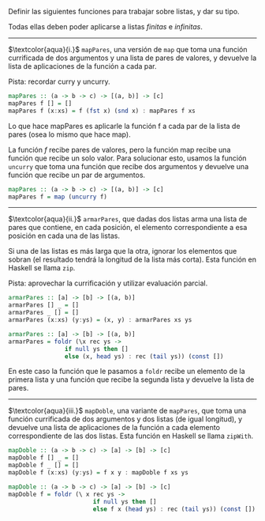 Definir las siguientes funciones para trabajar sobre listas, y dar su tipo. 

Todas ellas deben poder aplicarse a listas $finitas$ e $infinitas$.

---

$\textcolor{aqua}{i.}$ `mapPares`, una versión de `map` que toma una función currificada de dos argumentos y una lista de pares de valores, y devuelve la lista de aplicaciones de la función a cada par.

Pista: recordar curry y uncurry.

```hs
mapPares :: (a -> b -> c) -> [(a, b)] -> [c]
mapPares f [] = []
mapPares f (x:xs) = f (fst x) (snd x) : mapPares f xs
```
Lo que hace mapPares es aplicarle la función f a cada par de la lista de pares (osea lo mismo que hace map).

La función $f$ recibe pares de valores, pero la función map recibe una función que recibe un solo valor. Para solucionar esto, usamos la función `uncurry` que toma una función que recibe dos argumentos y devuelve una función que recibe un par de argumentos.

```hs
mapPares :: (a -> b -> c) -> [(a, b)] -> [c]
mapPares f = map (uncurry f)
```

---

$\textcolor{aqua}{ii.}$ `armarPares`, que dadas dos listas arma una lista de pares que contiene, en cada posición, el elemento correspondiente a esa posición en cada una de las listas. 

Si una de las listas es más larga que la otra, ignorar los elementos que sobran (el resultado tendrá la longitud de la lista más corta). Esta función en Haskell se llama `zip`.

Pista: aprovechar la currificación y utilizar evaluación parcial.

```hs
armarPares :: [a] -> [b] -> [(a, b)]
armarPares [] _ = []
armarPares _ [] = []
armarPares (x:xs) (y:ys) = (x, y) : armarPares xs ys
```

```hs
armarPares :: [a] -> [b] -> [(a, b)]
armarPares = foldr (\x rec ys ->
                if null ys then []
                else (x, head ys) : rec (tail ys)) (const [])
```
En este caso la función que le pasamos a `foldr` recibe un elemento de la primera lista y una función que recibe la segunda lista y devuelve la lista de pares.

---

$\textcolor{aqua}{iii.}$  `mapDoble`, una variante de `mapPares`, que toma una función currificada de dos argumentos y dos listas (de igual longitud), y devuelve una lista de aplicaciones de la función a cada elemento correspondiente de las dos listas. Esta función en Haskell se llama `zipWith`.

```hs
mapDoble :: (a -> b -> c) -> [a] -> [b] -> [c]
mapDoble f [] _ = []
mapDoble f _ [] = []
mapDoble f (x:xs) (y:ys) = f x y : mapDoble f xs ys
```
```hs
mapDoble :: (a -> b -> c) -> [a] -> [b] -> [c]
mapDoble f = foldr (\ x rec ys -> 
                        if null ys then [] 
                        else f x (head ys) : rec (tail ys)) (const [])
```
